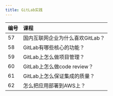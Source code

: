 ```yaml
---
title: GitLab实践
---
```


| 编号 | 课程                             |
| :--- | :------------------------------- |
| 57   | 国内互联网企业为什么喜欢GitLab？ |
| 58   | GitLab有哪些核心的功能？         |
| 59   | GitLab上怎么做项目管理？         |
| 60   | GitLab上怎么做code review？      |
| 61   | GitLab上怎么保证集成的质量？     |
| 62   | 怎么把应用部署到AWS上？          |
